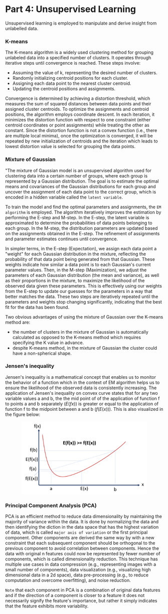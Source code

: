# Part 4: Unsupervised Learning
Unsupervised learning is employed to manipulate and derive insight from unlabelled data.
### K-means
The K-means algorithm is a widely used clustering method for grouping unlabeled data into a specified number of clusters. It operates through iterative steps until convergence is reached. These steps involve:

- Assuming the value of k, representing the desired number of clusters.
- Randomly initializing centroid positions for each cluster.
- Assigning each data point to the nearest cluster centroid.
- Updating the centroid positions and assignments.  

Convergence is determined by achieving a distortion threshold, which measures the sum of squared distances between data points and their assigned cluster centroids. To optimize the assignments and centroid positions, the algorithm employs coordinate descent. In each iteration, it minimizes the distortion function with respect to one constraint (either centroid coordinates or point assignments) while treating the other as constant. Since the distortion function is not a convex function (i.e., there are multiple local minima), once the optimization is converged, it will be repeated by new initialization of centroids and the iteration which leads to lowest distortion value is selected for grouping the data points.
### Mixture of Gaussian
"The mixture of Gaussian model is an unsupervised algorithm used for clustering data into a certain number of groups, where each group is represented by a Gaussian distribution. The goal is to estimate the optimal means and covariances of the Gaussian distributions for each group and uncover the assignment of each data point to the correct group, which is encoded in a hidden variable called the `latent variable`. 

To train the model and find the optimal parameters and assignments, the `EM algorithm` is employed. The algorithm iteratively improves the estimation by performing the E-step and M-step. In the E-step, the latent variable is approximated to determine the probabilities of data points belonging to each group. In the M-step, the distribution parameters are updated based on the  assignments obtained in the E-step. The refinement of assignments and parameter estimates continues until convergence.

In simpler terms, in the E-step (Expectation), we assign each data point a "weight" for each Gaussian distribution in the mixture, reflecting the probability of that data point being generated from that Gaussian. These weights indicate how similar a data point is to each Gaussian's current parameter values. Then, in the M-step (Maximization), we adjust the parameters of each Gaussian distribution (the mean and variance), as well as their proportions in the mixture, to maximize the likelihood of the observed data given these parameters. This is effectively using our weights from the E-step to update our guesses for the parameters in a way that better matches the data. These two steps are iteratively repeated until the parameters and weights stop changing significantly, indicating that the best fit for the data has been found.

Two obvious advantages of using the mixture of Gaussian over the K-means method are: 
- the number of clusters in the mixture of Gaussian is automatically calculated as opposed to the K-means method which requires specifying the K value in advance.
- despite K-means method, in the mixture of Gaussian the cluster could have a non-spherical shape.

### Jensen's inequality
Jensen's inequality is a mathematical concept that enables us to monitor the behavior of a function which in the context of EM algorithm helps us to ensure the likelihood of the observed data is consistently increasing. The application of Jensen's inequality on convex curve states that for any two variable values a and b, the the mid point of of the application of function f to points a and b separately ($E(fx)$) is greater or equal to the application of function f to the midpoint between a and b ($f(E(x))$). This is also visualized in the figure below:

<p align="center">
  <img src="Figure/Jensens_inequality.png" alt="Hypothesis Function" width="400"/>
</p>

### Principal Component Analysis (PCA)

PCA is an efficient method to reduce data dimensionality by maintaining the majority of variance within the data. It is done by normalizing the data and then identifying the diction in the data space that has the highest variation of data, which is called `major axis of variation` or the first principal component. Other components are derived the same way by with a new constraint that each subsequent component should be orthogonal to the previous component to avoid correlation between components. Hence the data with original n features could now be represented by fewer number of components, which is called dimensionality reduction. This technique has multiple use cases in data compression (e.g., representing images with a small number of components), data visualization (e.g., visualizing high dimensional data in a 2d space), data pre-processing (e.g., to reduce computation and overcome overfitting), and noise reduction.  

`Note` that each component in PCA is a combination of original data features and if the direction of a component is closer to a feature it does not necessarily signify the feature's importance, but rather it simply indicates that the feature exhibits more variability.
